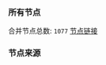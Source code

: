 ### 所有节点
合并节点总数: `1077`
[节点链接](https://raw.githubusercontent.com/rzhy1/11/master/sub/sub_merge_base64.txt)

### 节点来源